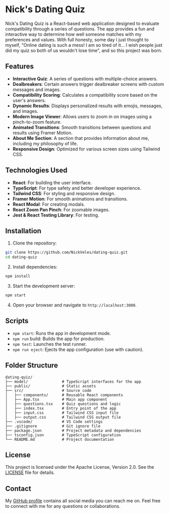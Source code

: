 # Nick's Dating Quiz

Nick's Dating Quiz is a React-based web application designed to evaluate compatibility through a series of questions. The app provides a fun and interactive way to determine how well someone matches with my preferences and values. With full honesty, some day I just thought to myself, "Online dating is such a mess! I am so tired of it... I wish people just did my quiz so both of us wouldn't lose time", and so this project was born.

## Features

- **Interactive Quiz**: A series of questions with multiple-choice answers.
- **Dealbreakers**: Certain answers trigger dealbreaker screens with custom messages and images.
- **Compatibility Scoring**: Calculates a compatibility score based on the user's answers.
- **Dynamic Results**: Displays personalized results with emojis, messages, and images.
- **Modern Image Viewer**: Allows users to zoom in on images using a pinch-to-zoom feature.
- **Animated Transitions**: Smooth transitions between questions and results using Framer Motion.
- **About Me Section**: A section that provides information about me, including my philosophy of life.
- **Responsive Design**: Optimized for various screen sizes using Tailwind CSS.

## Technologies Used

- **React**: For building the user interface.
- **TypeScript**: For type safety and better developer experience.
- **Tailwind CSS**: For styling and responsive design.
- **Framer Motion**: For smooth animations and transitions.
- **React Modal**: For creating modals.
- **React Zoom Pan Pinch**: For zoomable images.
- **Jest & React Testing Library**: For testing.

## Installation

1. Clone the repository:
```bash
git clone https://github.com/NickVeles/dating-quiz.git
cd dating-quiz
```

2. Install dependencies:
```bash
npm install
```

3. Start the development server:
```bash
npm start
```

4. Open your browser and navigate to `http://localhost:3000`.

## Scripts
- `npm start`: Runs the app in development mode.
- `npm run` build: Builds the app for production.
- `npm test`: Launches the test runner.
- `npm run eject`: Ejects the app configuration (use with caution).

## Folder Structure
```
dating-quiz/
├── model/               # TypeScript interfaces for the app
├── public/              # Static assets
├── src/                 # Source code
│   ├── components/      # Reusable React components
│   ├── App.tsx          # Main app component
│   ├── questions.tsx    # Quiz questions and logic
│   ├── index.tsx        # Entry point of the app
│   ├── input.css        # Tailwind CSS input file
│   ├── output.css       # Tailwind CSS output file
├── .vscode/             # VS Code settings
├── .gitignore           # Git ignore file
├── package.json         # Project metadata and dependencies
├── tsconfig.json        # TypeScript configuration
└── README.md            # Project documentation
```

## License
This project is licensed under the Apache License, Version 2.0. See the [LICENSE](LICENSE) file for details.

## Contact
My [GitHub profile](https://github.com/NickVeles) contains all social media you can reach me on. Feel free to connect with me for any questions or collaborations.